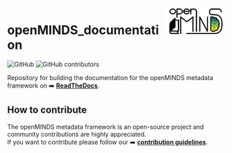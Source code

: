 <a href="/docs/_static/openMINDS_documentation_logo_light.png">
  <picture>
    <source media="(prefers-color-scheme: dark)" srcset="/docs/_static/openMINDS_documentation_logo_dark.png">
    <source media="(prefers-color-scheme: light)" srcset="/docs/_static/openMINDS_documentation_logo_light.png">
    <img alt="openMINDS documentation logo: created by U. Schlegel, L. Zehl, C. Hagen Blixhavn" src="/docs/_static/openMINDS_documentation_logo_light.png" title="openMINDS documentation" align="right" height="70">
  </picture>
</a>

# openMINDS_documentation

![GitHub][license-url]
![GitHub contributors][contributors-url]

Repository for building the documentation for the openMINDS metadata framework on :arrow_right: [**ReadTheDocs**][docu-url].

## How to contribute

The openMINDS metadata framework is an open-source project and community contributions are highly appreciated.  
If you want to contribute please follow our :arrow_right: [**contribution guidelines**][contribution-url].

<!-- MARKDOWN LINKS & IMAGES -->
<!-- https://www.markdownguide.org/basic-syntax/#reference-style-links -->
[contribution-url]: https://openminds-documentation.readthedocs.io/en/latest/shared/how_to_contribute.html
[contributors-url]: https://img.shields.io/github/contributors/openMetadataInitiative/openMINDS_documentation
[docu-url]: https://openminds-documentation.readthedocs.io
[license-url]: https://img.shields.io/github/license/openMetadataInitiative/openMINDS_documentation
